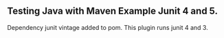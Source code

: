 ## Testing Java with Maven Example Junit 4 and 5.
Dependency junit vintage added to pom. This plugin runs junit 4 and 3.
